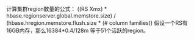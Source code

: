 计算集群region数量的公式：
((RS Xmx) * hbase.regionserver.global.memstore.size) / (hbase.hregion.memstore.flush.size * (# column families))
假设一个RS有16GB内存，那么16384*0.4/128m 等于51个活跃的region。